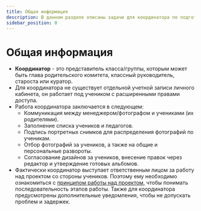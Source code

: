 ```yaml
---
title: Общая информация
description: В данном разделе описаны задачи для координатора по подготовке выпускных альбомов
sidebar_position: 0
---
```


# Общая информация
* __Координатор__ - это представитель класса/группы, которым может быть глава родительского комитета, классный руководитель, староста или куратор. 
* Для координатора не существует отдельной учетной записи личного кабинета, он работает под учеником с расширенными правами доступа.
* Работа координатора заключается в следующем:
    + Коммуникация между менеджером/фотографом и учениками (их родителями).
    + Заполнение списка учеников и педагогов.
    + Подпись портретных снимков для распределения фотографий по ученикам.
    + Отбор фотографий за учеников, а также на общие и персональные развороты. 
    + Согласование дизайнов за учеников, внесение правок через редактор и утверждение готовых альбомов.
* Фактически координатор выступает ответственным лицом за работу над проектом со стороны учеников. Поэтому ему необходимо ознакомиться с [принципом работы над проектом](/general), чтобы понимать последовательность этапов работы. Также для координатора предусмотрены дополнительные уведомления, чтобы не допускать проблем и задержек.
